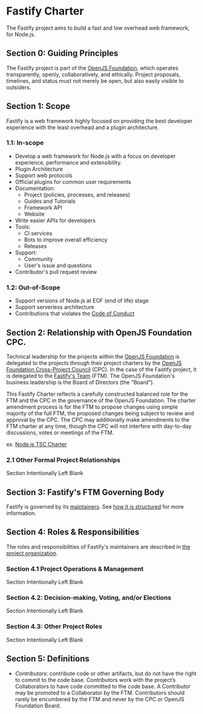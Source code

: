 # Fastify Charter

The Fastify project aims to build a fast and low overhead web framework, for Node.js.


## Section 0: Guiding Principles

The Fastify project is part of the [OpenJS Foundation], which operates transparently, openly, collaboratively, and ethically. Project proposals, timelines, and status must not merely be open, but also easily visible to outsiders.


## Section 1: Scope

Fastify is a web framework highly focused on providing the best developer experience with the least overhead and a plugin architecture.

### 1.1: In-scope

+ Develop a web framework for Node.js with a focus on developer experience, performance and extensibility.
+ Plugin Architecture
+ Support web protocols
+ Official plugins for common user requirements
+ Documentation:
  + Project (policies, processes, and releases)
  + Guides and Tutorials
  + Framework API
  + Website
+ Write easier APIs for developers
+ Tools:
  + CI services
  + Bots to improve overall efficiency
  + Releases
+ Support:
  + Community
  + User's issue and questions
+ Contributor's pull request review

### 1.2: Out-of-Scope

+ Support versions of Node.js at EOF (end of life) stage
+ Support serverless architecture
+ Contributions that violates the [Code of Conduct](./CODE_OF_CONDUCT.md)


## Section 2: Relationship with OpenJS Foundation CPC.

Technical leadership for the projects within the [OpenJS Foundation] is delegated to the projects through their project charters by the [OpenJS Foundation Cross-Project Council](https://openjsf.org/about/governance/) (CPC). In the case of the Fastify project, it is delegated to the [Fastify's Team](./README.md#team) (FTM). The OpenJS Foundation's business leadership is the Board of Directors (the "Board").

This Fastify Charter reflects a carefully constructed balanced role for the FTM and the CPC in the governance of the OpenJS Foundation. The charter amendment process is for the FTM to propose changes using simple majority of the full FTM, the proposed changes being subject to review and approval by the CPC. The CPC may additionally make amendments to the FTM charter at any time, though the CPC will not interfere with day-to-day discussions, votes or meetings of the FTM.

ex. [Node.js TSC Charter](https://github.com/nodejs/TSC/blob/master/TSC-Charter.md#section-2-evolution-of-openjs-foundation-governance)

### 2.1 Other Formal Project Relationships

Section Intentionally Left Blank


## Section 3: Fastify's FTM Governing Body

Fastify is governed by its [maintainers](./README.md#team). See [how it is structured](./CONTRIBUTING.md#fastify-organization-structure) for more information.


## Section 4: Roles & Responsibilities 

The roles and responsibilities of Fastify's maintainers are described in [the project organization](./CONTRIBUTING.md#fastify-organization-structure).

### Section 4.1 Project Operations & Management

Section Intentionally Left Blank

### Section 4.2: Decision-making, Voting, and/or Elections

Section Intentionally Left Blank

### Section 4.3: Other Project Roles

Section Intentionally Left Blank

## Section 5: Definitions

+ *Contributors*: contribute code or other artifacts, but do not have the right to commit to the code base. Contributors work with the project’s Collaborators to have code committed to the code base. A Contributor may be promoted to a Collaborator by the FTM. Contributors should rarely be encumbered by the FTM and never by the CPC or OpenJS Foundation Board.

[openjs foundation]: https://openjsf.org

